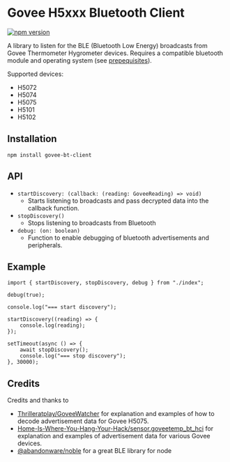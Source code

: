 # Govee H5xxx Bluetooth Client
[![npm version](https://badge.fury.io/js/govee-bt-client.svg)](https://badge.fury.io/js/govee-bt-client)

A library to listen for the BLE (Bluetooth Low Energy) broadcasts from Govee Thermometer Hygrometer devices. Requires a compatible bluetooth module and operating system (see [prepequisites](https://github.com/abandonware/noble#prerequisites)).

Supported devices: 
- H5072
- H5074
- H5075
- H5101
- H5102
## Installation

`npm install govee-bt-client`

## API

* `startDiscovery: (callback: (reading: GoveeReading) => void)` 
    * Starts listening to broadcasts and pass decrypted data into the callback function.
* `stopDiscovery()`
    * Stops listening to broadcasts from Bluetooth 
* `debug: (on: boolean)`
    *  Function to enable debugging of bluetooth advertisements and peripherals.

## Example

```
import { startDiscovery, stopDiscovery, debug } from "./index";

debug(true);

console.log("=== start discovery");

startDiscovery((reading) => {
    console.log(reading);
});

setTimeout(async () => {
    await stopDiscovery();
    console.log("=== stop discovery");
}, 30000);
```

## Credits
Credits and thanks to

* [Thrilleratplay/GoveeWatcher](https://github.com/Thrilleratplay/GoveeWatcher) for explanation and examples of how to decode advertisement data for Govee H5075.
* [Home-Is-Where-You-Hang-Your-Hack/sensor.goveetemp_bt_hci](https://github.com/Home-Is-Where-You-Hang-Your-Hack/sensor.goveetemp_bt_hci) for explanation and examples of advertisement data for various Govee devices.
* [@abandonware/noble](https://github.com/abandonware/noble) for a great BLE library for node
